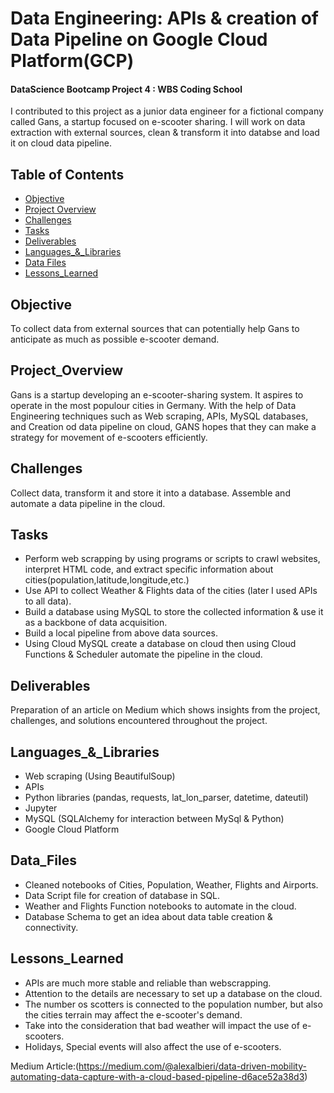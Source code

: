 # Data Engineering: APIs & creation of Data Pipeline on Google Cloud Platform(GCP)


#### DataScience Bootcamp Project 4 : WBS Coding School

I contributed to this project as a junior data engineer for a fictional company called Gans, a startup focused on e-scooter sharing. I will work on data extraction with external sources, clean & transform it into databse and load it on cloud data pipeline. 

## Table of Contents

- [Objective](#objective)
- [Project Overview](#project_overview)
- [Challenges](#challenges)
- [Tasks](#tasks)
- [Deliverables](#deliverables)
- [Languages_&_Libraries](#languages_&_libraries)
- [Data Files](#data_files)
- [Lessons_Learned](#lessons_learned)


## Objective

To collect data from external sources that can potentially help Gans to anticipate as much as possible e-scooter demand.


## Project_Overview

Gans is a startup developing an e-scooter-sharing system. It aspires to operate in the most populour cities in Germany. With the help of Data Engineering techniques such as Web scraping, APIs, MySQL databases, and Creation od data pipeline on cloud, GANS hopes that they can make a strategy for movement of e-scooters efficiently.


## Challenges

Collect data, transform it and store it into a database.
Assemble and automate a data pipeline in the cloud.


## Tasks

- Perform web scrapping by using programs or scripts to crawl websites, interpret HTML code, and extract specific information about cities(population,latitude,longitude,etc.)
- Use API to collect Weather & Flights data of the cities (later I used APIs to all data).
- Build a database using MySQL to store the collected information & use it as a backbone of data acquisition.
- Build a local pipeline from above data sources.
- Using Cloud MySQL create a database on cloud then using Cloud Functions & Scheduler automate the pipeline in the cloud.


## Deliverables

Preparation of an article on Medium which shows insights from the project, challenges, and solutions encountered throughout the project.


## Languages_&_Libraries

- Web scraping (Using BeautifulSoup)
- APIs
- Python libraries (pandas, requests, lat_lon_parser, datetime, dateutil)
- Jupyter
- MySQL (SQLAlchemy for interaction between MySql & Python)
- Google Cloud Platform
  

## Data_Files

- Cleaned notebooks of Cities, Population, Weather, Flights and Airports.
- Data Script file for creation of database in SQL.
- Weather and Flights Function notebooks to automate in the cloud.
- Database Schema to get an idea about data table creation & connectivity.


## Lessons_Learned

- APIs are much more stable and reliable than webscrapping.
- Attention to the details are necessary to set up a database on the cloud.
- The number os scotters is connected to the population number, but also the cities terrain may affect the e-scooter's demand.
- Take into the consideration that bad weather will impact the use of e-scooters.
- Holidays, Special events will also affect the use of e-scooters.

Medium Article:(https://medium.com/@alexalbieri/data-driven-mobility-automating-data-capture-with-a-cloud-based-pipeline-d6ace52a38d3)
